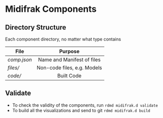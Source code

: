 # Midifrak Components
## Directory Structure
Each component directory, no matter what type contains

| File           |      Purpose                   |
| -------------- |:------------------------------:|
| *comp.json*    |  Name and Manifest of files    |
| *files/*       |    Non-code files, e.g. Models |
| *code/*        | Built Code                     |

## Validate 
* To check the validity of the components, run `rdmd midifrak.d validate`
* To build all the visualizations and send to git `rdmd midifrak.d build`